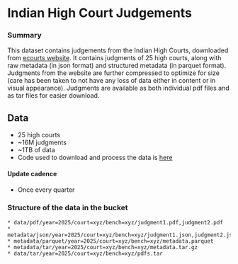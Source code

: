 # Indian High Court Judgements

### Summary
This dataset contains judgements from the Indian High Courts, downloaded from [ecourts website](https://judgments.ecourts.gov.in/). It contains judgments of 25 high courts, along with raw metadata (in json format) and structured metadata (in parquet format). Judgments from the website are further compressed to optimize for size (care has been taken to not have any loss of data either in content or in visual appearance). Judgments are available as both individual pdf files and as tar files for easier download.

## Data
 * 25 high courts
 * ~16M judgments
 * ~1TB of data
 * Code used to download and process the data is [here](https://github.com/vanga/indian-high-court-judgments)

#### Update cadence
 * Once every quarter

### Structure of the data in the bucket
    * data/pdf/year=2025/court=xyz/bench=xyz/judgment1.pdf,judgment2.pdf
    * metadata/json/year=2025/court=xyz/bench=xyz/judgment1.json,judgment2.json
    * metadata/parquet/year=2025/court=xyz/bench=xyz/metadata.parquet
    * metadata/tar/year=2025/court=xyz/bench=xyz/metadata.tar.gz
    * data/tar/year=2025/court=xyz/bench=xyz/pdfs.tar
